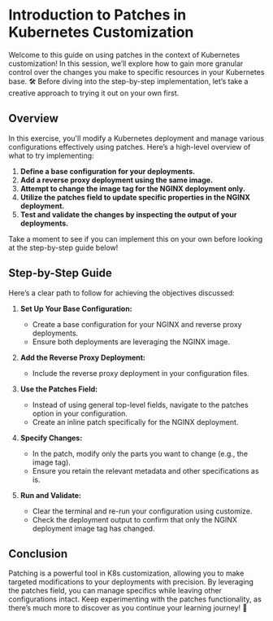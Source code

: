 # Introduction to Patches in Kubernetes Customization

Welcome to this guide on using patches in the context of Kubernetes customization! In this session, we’ll explore how to gain more granular control over the changes you make to specific resources in your Kubernetes base. 🛠️ Before diving into the step-by-step implementation, let’s take a creative approach to trying it out on your own first.

## Overview

In this exercise, you'll modify a Kubernetes deployment and manage various configurations effectively using patches. Here’s a high-level overview of what to try implementing:

1. **Define a base configuration for your deployments.**
2. **Add a reverse proxy deployment using the same image.**
3. **Attempt to change the image tag for the NGINX deployment only.**
4. **Utilize the patches field to update specific properties in the NGINX deployment.**
5. **Test and validate the changes by inspecting the output of your deployments.**

Take a moment to see if you can implement this on your own before looking at the step-by-step guide below!

## Step-by-Step Guide

Here’s a clear path to follow for achieving the objectives discussed:

1. **Set Up Your Base Configuration:**

   - Create a base configuration for your NGINX and reverse proxy deployments.
   - Ensure both deployments are leveraging the NGINX image.

2. **Add the Reverse Proxy Deployment:**

   - Include the reverse proxy deployment in your configuration files.

3. **Use the Patches Field:**

   - Instead of using general top-level fields, navigate to the patches option in your configuration.
   - Create an inline patch specifically for the NGINX deployment.

4. **Specify Changes:**

   - In the patch, modify only the parts you want to change (e.g., the image tag).
   - Ensure you retain the relevant metadata and other specifications as is.

5. **Run and Validate:**
   - Clear the terminal and re-run your configuration using customize.
   - Check the deployment output to confirm that only the NGINX deployment image tag has changed.

## Conclusion

Patching is a powerful tool in K8s customization, allowing you to make targeted modifications to your deployments with precision. By leveraging the patches field, you can manage specifics while leaving other configurations intact. Keep experimenting with the patches functionality, as there’s much more to discover as you continue your learning journey! 🌱
